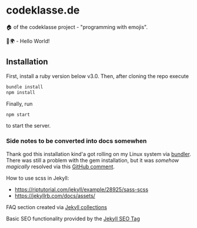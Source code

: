 # codeklasse.de
:house: of the codeklasse project - "programming with emojis".

👋🌍 - Hello World!

## Installation
First, install a ruby version below v3.0.
Then, after cloning the repo execute

```bash
bundle install
npm install
```

Finally, run

```bash
npm start
```

to start the server.

### Side notes to be converted into docs somewhen
Thank god this installation kind'a got rolling on my Linux system via [bundler](https://jekyllrb.com/tutorials/using-jekyll-with-bundler/).
There was still a problem with the gem installation,
but it was *somehow magically* resolved via this [GitHub comment](https://github.com/rubygems/rubygems/issues/4555#issuecomment-933369147).

How to use scss in Jekyll: 
- https://riptutorial.com/jekyll/example/28925/sass-scss
- https://jekyllrb.com/docs/assets/

FAQ section created via [Jekyll collections](https://jekyllrb.com/docs/collections/)

Basic SEO functionality provided by the [Jekyll SEO Tag](https://github.com/jekyll/jekyll-seo-tag/blob/master/docs/installation.md)
